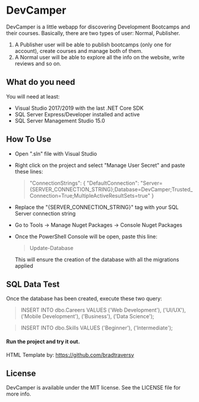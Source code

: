 # DevCamper
DevCamper is a little webapp for discovering Development Bootcamps and their courses. Basically, there are two types of user: Normal, Publisher.
1. A Publisher user will be able to publish bootcamps (only one for account), create courses and manage both of them.
2. A Normal user will be able to explore all the info on the website, write reviews and so on.

## What do you need
You will need at least: 
- Visual Studio 2017/2019 with the last .NET Core SDK
- SQL Server Express/Developer installed and active
- SQL Server Management Studio 15.0

## How To Use
- Open ".sln" file with Visual Studio
- Right click on the project and select "Manage User Secret" and paste these lines:

  > "ConnectionStrings": {
    "DefaultConnection": "Server={SERVER_CONNECTION_STRING};Database=DevCamper;Trusted_Connection=True;MultipleActiveResultSets=true"
  }
- Replace the "{SERVER_CONNECTION_STRING}" tag with your SQL Server connection string
- Go to Tools -> Manage Nuget Packages -> Console Nuget Packages
- Once the PowerShell Console will be open, paste this line:

  > Update-Database
  
  This will ensure the creation of the database with all the migrations applied
  
## SQL Data Test
Once the database has been created, execute these two query:
  > INSERT INTO dbo.Careers VALUES ('Web Development'), ('UI/UX'), ('Mobile Development'), ('Business'), ('Data Science');
  
  > INSERT INTO dbo.Skills VALUES ('Beginner'), ('Intermediate');


#### Run the project and try it out.

HTML Template by: https://github.com/bradtraversy

## License
DevCamper is available under the MIT license. See the LICENSE file for more info.

